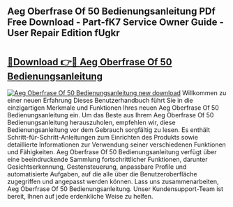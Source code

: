 ## Aeg Oberfrase Of 50 Bedienungsanleitung PDf Free Download - Part-fK7 Service Owner Guide - User Repair Edition fUgkr

# <h2><a href="http://df558tx.blite.top/?on=Aeg+Oberfrase+Of+50+Bedienungsanleitung">🔗Download 👉🔴 Aeg Oberfrase Of 50 Bedienungsanleitung</a></h2>

[![Aeg Oberfrase Of 50 Bedienungsanleitung new download](https://i.imgur.com/lujVjoI.png)](http://df558tx.blite.top/?on=Aeg+Oberfrase+Of+50+Bedienungsanleitung)
Willkommen zu einer neuen Erfahrung Dieses Benutzerhandbuch führt Sie in die einzigartigen Merkmale und Funktionen Ihres neuen Aeg Oberfrase Of 50 Bedienungsanleitung ein. Um das Beste aus Ihrem Aeg Oberfrase Of 50 Bedienungsanleitung herauszuholen, empfehlen wir, diese Bedienungsanleitung vor dem Gebrauch sorgfältig zu lesen. Es enthält Schritt-für-Schritt-Anleitungen zum Einrichten des Produkts sowie detaillierte Informationen zur Verwendung seiner verschiedenen Funktionen und Fähigkeiten. Aeg Oberfrase Of 50 Bedienungsanleitung verfügt über eine beeindruckende Sammlung fortschrittlicher Funktionen, darunter Gesichtserkennung, Gestensteuerung, anpassbare Profile und automatisierte Aufgaben, auf die alle über die Benutzeroberfläche zugegriffen und angepasst werden können. Lass uns zusammenarbeiten, Aeg Oberfrase Of 50 Bedienungsanleitung. Unser Kundensupport-Team ist bereit, Ihnen auf jede erdenkliche Weise zu helfen.
